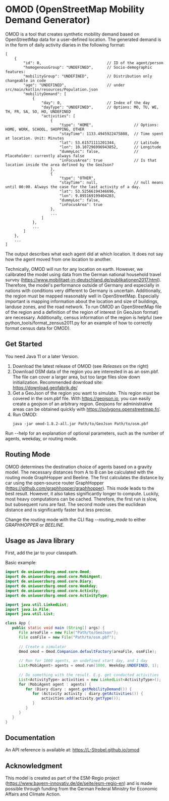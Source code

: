 # OMOD (OpenStreetMap Mobility Demand Generator)

OMOD is a tool that creates synthetic mobility demand based on OpenStreetMap data
for a user-defined location.
The generated demand is in the form of daily activity diaries
in the following format:

```
[
    {
        "id": 0,                             // ID of the agent/person
        "homogenousGroup": "UNDEFINED",      // Socio-demographic features:
        "mobilityGroup": "UNDEFINED",        // Distribution only changeable in code
        "age": "UNDEFINED",                  // under src/main/kotlin/resources/Population.json
        "mobilityDemand": [
            {
                "day": 0,                    // Index of the day
                "dayType": "UNDEFINED",      // Options: MO, TU, WE, TH, FR, SA, SO, HO, UNDEFINED
                "activities": [
                    {
                        "type": "HOME",                  // Options: HOME, WORK, SCHOOL, SHOPPING, OTHER
                        "stayTime": 1133.4945922475808,  // Time spent at location. Unit: Minutes
                        "lat": 53.61571111201344,        // Latitude
                        "lon": 10.107296996943852,       // Longitude
                        "dummyLoc": false,               // Placeholder: currently always false
                        "inFocusArea": true              // Is that location inside the area defined by the GeoJson?
                    },
                    {
                        "type": "OTHER",
                        "stayTime": null,                // null means until 00:00. Always the case for the last activity of a day.
                        "lat": 53.52566194346696,
                        "lon": 9.895169199404203,
                        "dummyLoc": false,
                        "inFocusArea": true
                    },
                    ...
                ]
            },
            ...
        ]
    },
    ...
]
```

The output describes what each agent did at which location.
It does not say how the agent moved from one location to another.

Technically, OMOD will run for any location on earth.
However, we calibrated the model using data from the German national household travel survey
(https://www.mobilitaet-in-deutschland.de/publikationen2017.html).
Therefore, the model's performance outside of Germany and especially
in nations with conditions very different to Germany is uncertain.
Additionally, the region must be mapped reasonably well in OpenStreetMap.
Especially important is mapping information about the location and size of buildings, landuse zones,
and the road network.
To run OMOD an OpenStreetMap file of the region and a definition of the region of interest
(in GeoJson format) are necessary.
Additionally, census information of the region is helpful
(see python_tools/format_zensus2011.py for an example of how to correctly format census data for OMOD).

## Get Started
You need Java 11 or a later Version.

1. Download the latest release of OMOD (see _Releases_ on the right)
2. Download OSM data of the region you are interested in as an osm.pbf.
The file can cover a larger area, but too large files slow down initialization.
Recommended download site: https://download.geofabrik.de/
3. Get a GeoJson of the region you want to simulate.
This region must be covered in the osm.pbf file.
With https://geojson.io, you can easily create a geojson of an arbitrary region.
Geojsons for administrative areas can be obtained quickly with https://polygons.openstreetmap.fr/.
4. Run OMOD:
   ```
   java -jar omod-1.8.2-all.jar Path/to/GeoJson Path/to/osm.pbf 
   ```

Run --help for an explanation of optional parameters, such as the number of agents, weekday, or routing mode.

## Routing Mode
OMOD determines the destination choice of agents based on a gravity model.
The necessary distances from A to B can be calculated with the 
routing mode GraphHopper and Beeline.
The first calculates the distance by car using the open-source router GraphHopper
(https://github.com/graphhopper/graphhopper).
This mode leads to the best result.
However, it also takes significantly longer to compute.
Luckily, most heavy computations can be cached.
Therefore, the first run is slow, but subsequent runs are fast.
The second mode uses the euclidean distance
and is significantly faster but less precise.

Change the routing mode with the CLI flag *--routing_mode* to either *GRAPHHOPPER* or *BEELINE*.

## Usage as Java library

First, add the jar to your classpath.

Basic example:

```java
import de.uniwuerzburg.omod.core.Omod;
import de.uniwuerzburg.omod.core.MobiAgent;
import de.uniwuerzburg.omod.core.Diary;
import de.uniwuerzburg.omod.core.Weekday;
import de.uniwuerzburg.omod.core.Activity;
import de.uniwuerzburg.omod.core.ActivityType;

import java.util.LinkedList;
import java.io.File;
import java.util.List;

class App {
   public static void main (String[] args) {
      File areaFile = new File("Path/to/GeoJson");
      File osmFile = new File("Path/to/osm.pbf");
   
      // Create a simulator
      Omod omod = Omod.Companion.defaultFactory(areaFile, osmFile);
   
      // Run for 1000 agents, an undefined start day, and 1 day
      List<MobiAgent> agents = omod.run(1000, Weekday.UNDEFINED, 1);
   
      // Do something with the result. E.g. get conducted activities 
      List<ActivityType> activities = new LinkedList<ActivityType>();
      for (MobiAgent agent : agents) {
         for (Diary diary : agent.getMobilityDemand()) {
            for (Activity activity : diary.getActivities()) {
                activities.add(activity.getType());
            }
         }
      }
   }
}
```

## Documentation

An API reference is available at: https://L-Strobel.github.io/omod

## Acknowledgment

This model is created as part of the ESM-Regio project (https://www.bayern-innovativ.de/de/seite/esm-regio-en)
and is made possible through funding from the German Federal Ministry for Economic Affairs and Climate Action.
